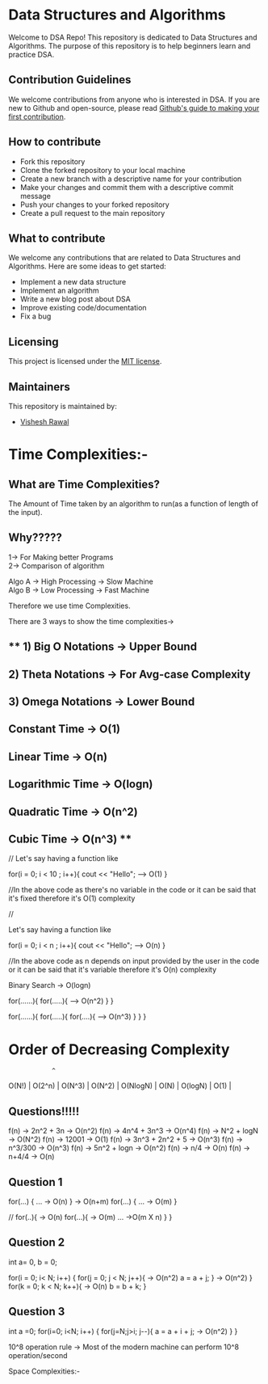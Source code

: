 
# Data Structures and Algorithms

Welcome to DSA Repo! This repository is dedicated to Data Structures and Algorithms. The purpose of this repository is to help beginners learn and practice DSA.


## Contribution Guidelines

We welcome contributions from anyone who is interested in DSA. If you are new to Github and open-source, please read [Github's guide to making your first contribution](https://github.com/firstcontributions/first-contributions).


## How to contribute

- Fork this repository
- Clone the forked repository to your local machine
- Create a new branch with a descriptive name for your contribution
- Make your changes and commit them with a descriptive commit message
- Push your changes to your forked repository
- Create a pull request to the main repository

## What to contribute

We welcome any contributions that are related to Data Structures and Algorithms. Here are some ideas to get started:

- Implement a new data structure
- Implement an algorithm
- Write a new blog post about DSA
- Improve existing code/documentation
- Fix a bug

## Licensing

This project is licensed under the [MIT license](https://opensource.org/license/mit/).

## Maintainers
This repository is maintained by:
- [Vishesh Rawal](https://github.com/visheshrwl)



<!-- ## Acknowledgements
 We would like to thank the following contributors:



Thank you for your contributions! -->






# Time Complexities:- 

## What are Time Complexities?
The Amount of Time taken by an algorithm to run(as a function of length of the input).


## Why?????

1-> For Making better Programs <br>
2-> Comparison of algorithm <br>


Algo A -> High Processing -> Slow Machine <br>
Algo B -> Low Processing  -> Fast Machine <br>

Therefore we use time Complexities. <br>

There are 3 ways to show the time complexities-> <br>

## ** 1) Big O Notations -> Upper Bound
## 2) Theta Notations -> For Avg-case Complexity
## 3) Omega Notations -> Lower Bound

## Constant Time -> O(1)
## Linear Time -> O(n)
## Logarithmic Time -> O(logn)
## Quadratic Time -> O(n^2)
## Cubic Time -> O(n^3) **

//
Let's say having a function like 

for(i = 0; i < 10 ; i++){
    cout << "Hello";                -->  O(1)
}

//In the above code as there's no variable in the code or it can be said that it's fixed therefore it's O(1) complexity



//

Let's say having a function like 

for(i = 0; i < n ; i++){
    cout << "Hello";                -->  O(n)
}

//In the above code as n depends on input provided by the user in the code or it can be said that it's variable therefore it's O(n) complexity

 Binary Search -> O(logn)

for(......){
    for(.....){
                                --> O(n^2)
    }
}

for(......){
    for(.....){
        for(....){
                                --> O(n^3)
        }
    }
}

# Order of Decreasing Complexity


                ^
O(N!)           |
O(2^n)          |
O(N^3)          |
O(N^2)          |
O(NlogN)        |
O(N)            |
O(logN)         |
O(1)            |

## Questions!!!!!

f(n) -> 2n^2 + 3n       -> O(n^2)
f(n) -> 4n^4 + 3n^3     -> O(n^4)
f(n) -> N^2 + logN      -> O(N^2)
f(n) -> 12001           -> O(1)
f(n) -> 3n^3 + 2n^2 + 5 -> O(n^3)
f(n) -> n^3/300         -> O(n^3)
f(n) -> 5n^2 + logn     -> O(n^2)
f(n) -> n/4             -> O(n)
f(n) -> n+4/4             -> O(n)


## Question 1
for(...) {
    ...             -> O(n)
}                                 -> O(n+m)
for(...) {
    ...             -> O(m)
}

//
for(..){           -> O(n)
    for(...){      -> O(m)
        ...                        ->O(m X n)
    }
}


## Question 2
int a= 0, b = 0;

for(i = 0; i< N; i++) {
    for(j = 0; j < N; j++){   -> O(n^2)
        a = a + j;
    }                                   -> O(n^2)
}
for(k = 0; k < N; k++){       -> O(n)
    b = b + k;
}



## Question 3
int a =0;
for(i=0; i<N; i++) {
    for(j=N;j>i; j--){
        a = a + i + j;          -> O(n^2)
    }
}

10^8 operation rule -> Most of the modern machine can perform 10^8 operation/second
































Space Complexities:-